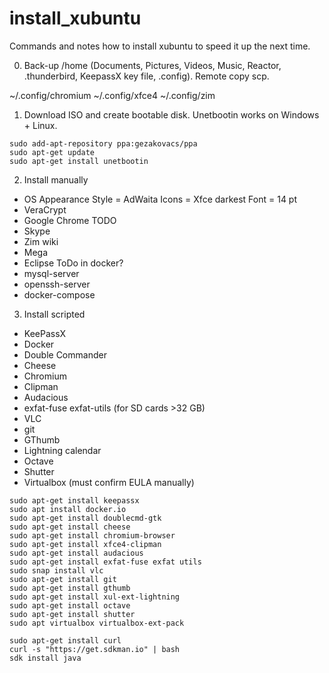 # install_xubuntu
Commands and notes how to install xubuntu to speed it up the next time.

0. Back-up /home (Documents, Pictures, Videos, Music, Reactor, .thunderbird, KeepassX key file, .config). Remote copy scp.

~/.config/chromium
~/.config/xfce4
~/.config/zim

1. Download ISO and create bootable disk. Unetbootin works on Windows + Linux.
```
sudo add-apt-repository ppa:gezakovacs/ppa
sudo apt-get update
sudo apt-get install unetbootin
```
2. Install manually
- OS
Appearance
Style = AdWaita
Icons = Xfce darkest
Font = 14 pt
- VeraCrypt
- Google Chrome
TODO
- Skype
- Zim wiki
- Mega
- Eclipse
ToDo in docker?
- mysql-server
- openssh-server
- docker-compose

3. Install scripted
- KeePassX
- Docker
- Double Commander
- Cheese
- Chromium
- Clipman
- Audacious
- exfat-fuse exfat-utils (for SD cards >32 GB)
- VLC
- git
- GThumb
- Lightning calendar
- Octave
- Shutter
- Virtualbox (must confirm EULA manually)
```
sudo apt-get install keepassx
sudo apt install docker.io
sudo apt-get install doublecmd-gtk
sudo apt-get install cheese
sudo apt-get install chromium-browser
sudo apt-get install xfce4-clipman
sudo apt-get install audacious
sudo apt-get install exfat-fuse exfat utils
sudo snap install vlc
sudo apt-get install git
sudo apt-get install gthumb
sudo apt-get install xul-ext-lightning
sudo apt-get install octave
sudo apt-get install shutter
sudo apt virtualbox virtualbox-ext-pack

sudo apt-get install curl
curl -s "https://get.sdkman.io" | bash
sdk install java
```

